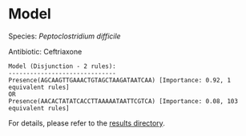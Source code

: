 
# Model

Species: *Peptoclostridium difficile*

Antibiotic: Ceftriaxone

```
Model (Disjunction - 2 rules):
------------------------------
Presence(AGCAAGTTGAAACTGTAGCTAAGATAATCAA) [Importance: 0.92, 1 equivalent rules]
OR
Presence(AACACTATATCACCTTAAAAATAATTCGTCA) [Importance: 0.08, 103 equivalent rules]

```

For details, please refer to the [results directory](../../../../../results/scm_b/peptoclostridium%20difficile/ceftriaxone/repeat_9/).

